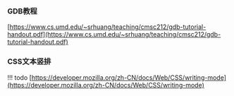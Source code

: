 
### GDB教程

[https://www.cs.umd.edu/~srhuang/teaching/cmsc212/gdb-tutorial-handout.pdf](https://www.cs.umd.edu/~srhuang/teaching/cmsc212/gdb-tutorial-handout.pdf)

### CSS文本竖排

!!! todo
    [https://developer.mozilla.org/zh-CN/docs/Web/CSS/writing-mode](https://developer.mozilla.org/zh-CN/docs/Web/CSS/writing-mode)
